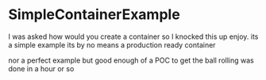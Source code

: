# SimpleContainerExample


I was asked how would you create a container so I knocked this up enjoy. its a simple example its by no means a production ready container

nor a perfect example but good enough of a POC to get the ball rolling was done in a hour or so 
